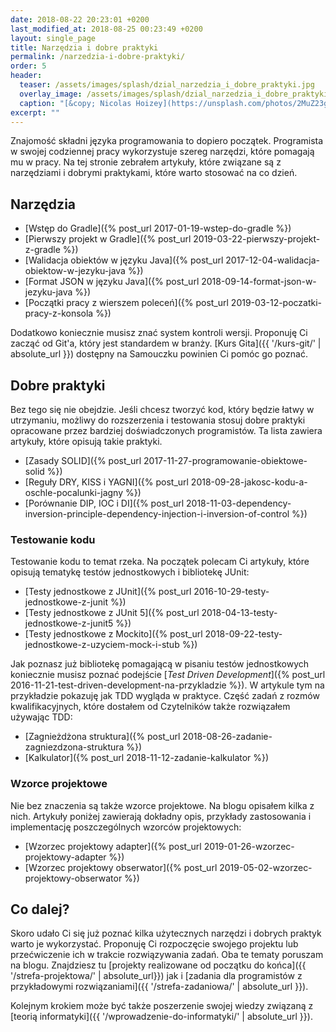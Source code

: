 ```yaml
---
date: 2018-08-22 20:23:01 +0200
last_modified_at: 2018-08-25 00:23:49 +0200
layout: single_page
title: Narzędzia i dobre praktyki
permalink: /narzedzia-i-dobre-praktyki/
order: 5
header:
  teaser: /assets/images/splash/dzial_narzedzia_i_dobre_praktyki.jpg
  overlay_image: /assets/images/splash/dzial_narzedzia_i_dobre_praktyki.jpg
  caption: "[&copy; Nicolas Hoizey](https://unsplash.com/photos/2MuZ23gkFKo)"
excerpt: ""
---
```


Znajomość składni języka programowania to dopiero początek. Programista w swojej codziennej pracy wykorzystuje szereg narzędzi, które pomagają mu w pracy. Na tej stronie zebrałem artykuły, które związane są z narzędziami i dobrymi praktykami, które warto stosować na co dzień.

## Narzędzia

* [Wstęp do Gradle]({% post_url 2017-01-19-wstep-do-gradle %})
* [Pierwszy projekt w Gradle]({% post_url 2019-03-22-pierwszy-projekt-z-gradle %})
* [Walidacja obiektów w języku Java]({% post_url 2017-12-04-walidacja-obiektow-w-jezyku-java %})
* [Format JSON w języku Java]({% post_url 2018-09-14-format-json-w-jezyku-java %})
* [Początki pracy z wierszem poleceń]({% post_url 2019-03-12-poczatki-pracy-z-konsola %})

Dodatkowo koniecznie musisz znać system kontroli wersji. Proponuję Ci zacząć od Git'a, który jest standardem w branży. [Kurs Gita]({{ '/kurs-git/' | absolute_url }}) dostępny na Samouczku powinien Ci pomóc go poznać.

## Dobre praktyki

Bez tego się nie obejdzie. Jeśli chcesz tworzyć kod, który będzie łatwy w utrzymaniu, możliwy do rozszerzenia i testowania stosuj dobre praktyki opracowane przez bardziej doświadczonych programistów. Ta lista zawiera artykuły, które opisują takie praktyki.

* [Zasady SOLID]({% post_url 2017-11-27-programowanie-obiektowe-solid %})
* [Reguły DRY, KISS i YAGNI]({% post_url 2018-09-28-jakosc-kodu-a-oschle-pocalunki-jagny %})
* [Porównanie DIP, IOC i DI]({% post_url 2018-11-03-dependency-inversion-principle-dependency-injection-i-inversion-of-control %})

### Testowanie kodu

Testowanie kodu to temat rzeka. Na początek polecam Ci artykuły, które opisują tematykę testów jednostkowych i bibliotekę JUnit:

* [Testy jednostkowe z JUnit]({% post_url 2016-10-29-testy-jednostkowe-z-junit %})
* [Testy jednostkowe z JUnit 5]({% post_url 2018-04-13-testy-jednostkowe-z-junit5 %})
* [Testy jednostkowe z Mockito]({% post_url 2018-09-22-testy-jednostkowe-z-uzyciem-mock-i-stub %})

Jak poznasz już bibliotekę pomagającą w pisaniu testów jednostkowych koniecznie musisz poznać podejście [_Test Driven Development_]({% post_url 2016-11-21-test-driven-development-na-przykladzie %}). W artykule tym na przykładzie pokazuję jak TDD wygląda w praktyce. Część zadań z rozmów kwalifikacyjnych, które dostałem od Czytelników także rozwiązałem używając TDD:

* [Zagnieżdżona struktura]({% post_url 2018-08-26-zadanie-zagniezdzona-struktura %})
* [Kalkulator]({% post_url 2018-11-12-zadanie-kalkulator %})

### Wzorce projektowe

Nie bez znaczenia są także wzorce projektowe. Na blogu opisałem kilka z nich. Artykuły poniżej zawierają dokładny opis, przykłady zastosowania i implementację poszczególnych wzorców projektowych:

* [Wzorzec projektowy adapter]({% post_url 2019-01-26-wzorzec-projektowy-adapter %})
* [Wzorzec projektowy obserwator]({% post_url 2019-05-02-wzorzec-projektowy-obserwator %})

## Co dalej?

Skoro udało Ci się już poznać kilka użytecznych narzędzi i dobrych praktyk warto je wykorzystać. Proponuję Ci rozpoczęcie swojego projektu lub przećwiczenie ich w trakcie rozwiązywania zadań. Oba te tematy poruszam na blogu. Znajdziesz tu [projekty realizowane od początku do końca]({{ '/strefa-projektowa/' | absolute_url}}) jak i [zadania dla programistów z przykładowymi rozwiązaniami]({{ '/strefa-zadaniowa/' | absolute_url }}).

Kolejnym krokiem może być także poszerzenie swojej wiedzy związaną z [teorią informatyki]({{ '/wprowadzenie-do-informatyki/' | absolute_url }}).

